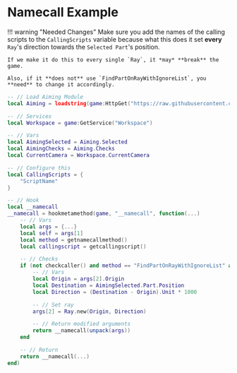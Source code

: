 # Namecall Example
!!! warning "Needed Changes"
    Make sure you add the names of the calling scripts to the `CallingScripts` variable because what this does it set **every** `Ray`'s direction towards the `Selected Part`'s position.

    If we make it do this to every single `Ray`, it *may* **break** the game.

    Also, if it **does not** use `FindPartOnRayWithIgnoreList`, you **need** to change it accordingly.

```lua
-- // Load Aiming Module
local Aiming = loadstring(game:HttpGet("https://raw.githubusercontent.com/Stefanuk12/Aiming/main/Load.lua"))()()

-- // Services
local Workspace = game:GetService("Workspace")

-- // Vars
local AimingSelected = Aiming.Selected
local AimingChecks = Aiming.Checks
local CurrentCamera = Workspace.CurrentCamera

-- // Configure this
local CallingScripts = {
    "ScriptName"
}

-- // Hook
local __namecall
__namecall = hookmetamethod(game, "__namecall", function(...)
    -- // Vars
    local args = {...}
    local self = args[1]
    local method = getnamecallmethod()
    local callingscript = getcallingscript()

    -- // Checks
    if (not checkcaller() and method == "FindPartOnRayWithIgnoreList" and table.find(CallingScripts, callingscript.Name) and AimingChecks.IsAvailable()) then
        -- // Vars
        local Origin = args[2].Origin
        local Destination = AimingSelected.Part.Position
        local Direction = (Destination - Origin).Unit * 1000

        -- // Set ray
        args[2] = Ray.new(Origin, Direction)

        -- // Return modified arguments
        return __namecall(unpack(args))
    end

    -- // Return
    return __namecall(...)
end)
```